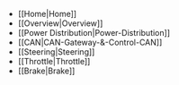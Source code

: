 * [[Home|Home]]
* [[Overview|Overview]]
 * [[Power Distribution|Power-Distribution]]
 * [[CAN|CAN-Gateway-&-Control-CAN]]
 * [[Steering|Steering]]
 * [[Throttle|Throttle]]
 * [[Brake|Brake]]

